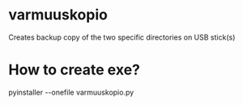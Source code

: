 # varmuuskopio
Creates backup copy of the two specific directories on USB stick(s)

# How to create exe?
pyinstaller --onefile varmuuskopio.py
